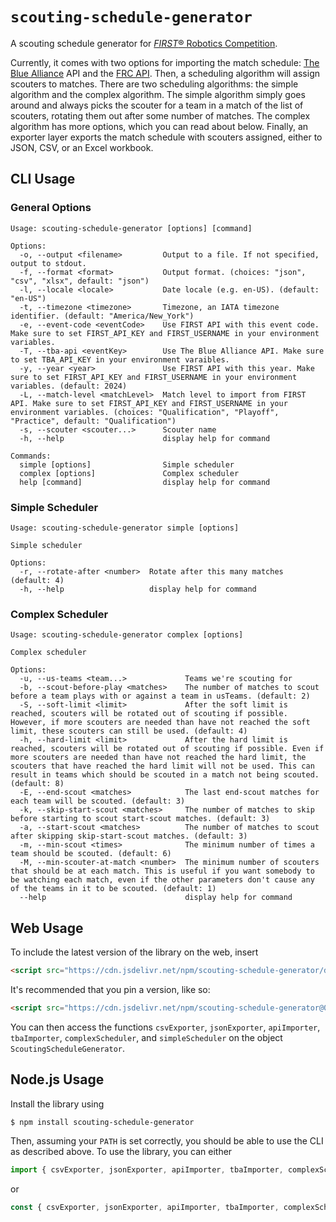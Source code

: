 # `scouting-schedule-generator`

A scouting schedule generator for [*FIRST*® Robotics Competition](https://www.firstinspires.org/robotics/frc).

Currently, it comes with two options for importing the match schedule: [The Blue Alliance](thebluealliance.com) API and the [FRC API](https://frc-events.firstinspires.org/services/api). Then, a scheduling algorithm will assign scouters to matches. There are two scheduling algorithms: the simple algorithm and the complex algorithm. The simple algorithm simply goes around and always picks the scouter for a team in a match of the list of scouters, rotating them out after some number of matches. The complex algorithm has more options, which you can read about below. Finally, an exporter layer exports the match schedule with scouters assigned, either to JSON, CSV, or an Excel workbook.

## CLI Usage
### General Options
```
Usage: scouting-schedule-generator [options] [command]

Options:
  -o, --output <filename>         Output to a file. If not specified, output to stdout.
  -f, --format <format>           Output format. (choices: "json", "csv", "xlsx", default: "json")
  -l, --locale <locale>           Date locale (e.g. en-US). (default: "en-US")
  -t, --timezone <timezone>       Timezone, an IATA timezone identifier. (default: "America/New_York")
  -e, --event-code <eventCode>    Use FIRST API with this event code. Make sure to set FIRST_API_KEY and FIRST_USERNAME in your environment variables.
  -T, --tba-api <eventKey>        Use The Blue Alliance API. Make sure to set TBA_API_KEY in your environment varaibles.
  -y, --year <year>               Use FIRST API with this year. Make sure to set FIRST_API_KEY and FIRST_USERNAME in your environment variables. (default: 2024)
  -L, --match-level <matchLevel>  Match level to import from FIRST API. Make sure to set FIRST_API_KEY and FIRST_USERNAME in your environment variables. (choices: "Qualification", "Playoff", "Practice", default: "Qualification")
  -s, --scouter <scouter...>      Scouter name
  -h, --help                      display help for command

Commands:
  simple [options]                Simple scheduler
  complex [options]               Complex scheduler
  help [command]                  display help for command
```
### Simple Scheduler
```
Usage: scouting-schedule-generator simple [options]

Simple scheduler

Options:
  -r, --rotate-after <number>  Rotate after this many matches (default: 4)
  -h, --help                   display help for command
```
### Complex Scheduler
```
Usage: scouting-schedule-generator complex [options]

Complex scheduler

Options:
  -u, --us-teams <team...>             Teams we're scouting for
  -b, --scout-before-play <matches>    The number of matches to scout before a team plays with or against a team in usTeams. (default: 2)
  -S, --soft-limit <limit>             After the soft limit is reached, scouters will be rotated out of scouting if possible. However, if more scouters are needed than have not reached the soft limit, these scouters can still be used. (default: 4)
  -h, --hard-limit <limit>             After the hard limit is reached, scouters will be rotated out of scouting if possible. Even if more scouters are needed than have not reached the hard limit, the scouters that have reached the hard limit will not be used. This can result in teams which should be scouted in a match not being scouted. (default: 8)
  -E, --end-scout <matches>            The last end-scout matches for each team will be scouted. (default: 3)
  -k, --skip-start-scout <matches>     The number of matches to skip before starting to scout start-scout matches. (default: 3)
  -a, --start-scout <matches>          The number of matches to scout after skipping skip-start-scout matches. (default: 3)
  -m, --min-scout <times>              The minimum number of times a team should be scouted. (default: 6)
  -M, --min-scouter-at-match <number>  The minimum number of scouters that should be at each match. This is useful if you want somebody to be watching each match, even if the other parameters don't cause any of the teams in it to be scouted. (default: 1)
  --help                               display help for command
```

## Web Usage

To include the latest version of the library on the web, insert
```html
<script src="https://cdn.jsdelivr.net/npm/scouting-schedule-generator/dist/index.web.js" />
```
It's recommended that you pin a version, like so:
```html
<script src="https://cdn.jsdelivr.net/npm/scouting-schedule-generator@0.3.0/dist/index.web.js" />
```
You can then access the functions `csvExporter`, `jsonExporter`, `apiImporter`, `tbaImporter`, `complexScheduler`, and `simpleScheduler` on the object `ScoutingScheduleGenerator`.

## Node.js Usage

Install the library using
```bash
$ npm install scouting-schedule-generator
```
Then, assuming your `PATH` is set correctly, you should be able to use the CLI as described above. To use the library, you can either 
```js
import { csvExporter, jsonExporter, apiImporter, tbaImporter, complexScheduler, simpleScheduler } from "scouting-schedule-generator";
```
or
```js
const { csvExporter, jsonExporter, apiImporter, tbaImporter, complexScheduler, simpleScheduler } = require("scouting-schedule-generator");
```